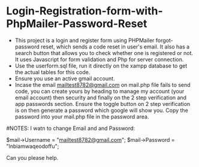# Login-Registration-form-with-PhpMailer-Password-Reset
- This project is a login and register form using PHPMailer forgot-password reset, which sends a code reset in user's email. It also has a search button that allows you to check whether one is registered or not. It uses Javascript for form validation and Php for server connection.
- Use the userform.sql file, run it directly on the xampp database to get the actual tables for this code.
- Ensure you use an active gmail account.
- Incase the email  mailtest8782@gmail.com on mail.php file fails to send code, you can create yours by heading to manage my account (your email account) then security and finally on the 2 step verification and app passwords section. Ensure the toggle button on 2 step verification is on then generate a password which google will show you. Copy the password into your mail.php file in the password area. 




#NOTES:
I watn to change Email and and Password:

  $mail->Username   = "mailtest8782@gmail.com";
  $mail->Password   = "lnbiamwaqeodoffu"; 

Can you please help.
